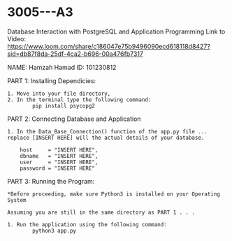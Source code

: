 # 3005---A3
Database Interaction with PostgreSQL and Application Programming
Link to Video: https://www.loom.com/share/c186047e75b9496090ecd618118d8427?sid=db87f8da-25df-4ca2-b696-00a476fb7317 

NAME: Hamzah Hamad
ID: 101230812

PART 1: Installing Dependicies: 

    1. Move into your file directory, 
    2. In the terminal type the following command: 
            pip install psycopg2


PART 2: Connecting Database and Application
    
    1. In the Data_Base_Connection() function of the app.py file ... replace [INSERT HERE] will the actual details of your database. 
    
        host     = "INSERT HERE",
        dbname   = "INSERT HERE",
        user     = "INSERT HERE",
        password = "INSERT HERE"


PART 3: Running the Program: 

    *Before proceeding, make sure Python3 is installed on your Operating System 

    Assuming you are still in the same directory as PART 1 . . . 

    1. Run the application using the following command: 
            python3 app.py 
